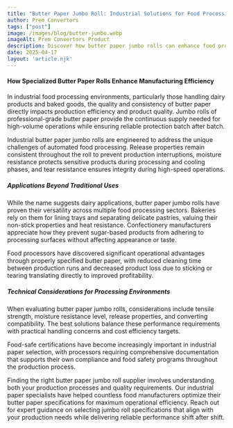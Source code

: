 ```yaml
---
title: "Butter Paper Jumbo Roll: Industrial Solutions for Food Processing Excellence"
author: Prem Convertors
tags: ["post"]
image: /images/blog/butter-jumbo.webp
imageAlt: Prem Convertors Product
description: Discover how butter paper jumbo rolls can enhance food processing efficiency, improve product quality, reduce waste, and optimize operations in bakery and dairy applications.
date: 2025-04-17
layout: 'article.njk'
---
```


#### How Specialized Butter Paper Rolls Enhance Manufacturing Efficiency

In industrial food processing environments, particularly those handling dairy products and baked goods, the quality and consistency of butter paper directly impacts production efficiency and product quality. Jumbo rolls of professional-grade butter paper provide the continuous supply needed for high-volume operations while ensuring reliable protection batch after batch.

Industrial butter paper jumbo rolls are engineered to address the unique challenges of automated food processing. Release properties remain consistent throughout the roll to prevent production interruptions, moisture resistance protects sensitive products during processing and cooling phases, and tear resistance ensures integrity during high-speed operations.

##### Applications Beyond Traditional Uses

While the name suggests dairy applications, butter paper jumbo rolls have proven their versatility across multiple food processing sectors. Bakeries rely on them for lining trays and separating delicate pastries, valuing their non-stick properties and heat resistance. Confectionery manufacturers appreciate how they prevent sugar-based products from adhering to processing surfaces without affecting appearance or taste.

Food processors have discovered significant operational advantages through properly specified butter paper, with reduced cleaning time between production runs and decreased product loss due to sticking or tearing translating directly to improved profitability.

##### Technical Considerations for Processing Environments

When evaluating butter paper jumbo rolls, considerations include tensile strength, moisture resistance level, release properties, and converting compatibility. The best solutions balance these performance requirements with practical handling concerns and cost efficiency targets.

Food-safe certifications have become increasingly important in industrial paper selection, with processors requiring comprehensive documentation that supports their own compliance and food safety programs throughout the production process.

Finding the right butter paper jumbo roll supplier involves understanding both your production processes and quality requirements. Our industrial paper specialists have helped countless food manufacturers optimize their butter paper specifications for maximum operational efficiency. Reach out for expert guidance on selecting jumbo roll specifications that align with your production needs while delivering reliable performance shift after shift.
